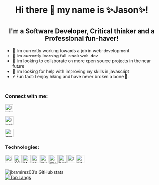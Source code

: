  <h1 align="center">Hi there 👋 my name is ✨Jason✨!<h1>

<h2 align="center">I'm a Software Developer, Critical thinker and a Professional fun-haver!</h2>

- 🔭 I’m currently working towards a job in web-development
- 🌱 I’m currently learning full-stack web-dev
- 👯 I’m looking to collaborate on more open source projects in the near future
- 🤔 I’m looking for help with improving my skills in javascript
- ⚡ Fun fact: I enjoy hiking and have never broken a bone 🦴.<br><br>
<h3>Connect with me:</h3>

[<img width="26px" alt="linkedin" src="https://user-images.githubusercontent.com/82244776/132109947-bac08057-037e-4f2f-8f36-3ab5baad2ed7.png">][linkedin]

[<img width="27px" alt="instagram" src="https://user-images.githubusercontent.com/82244776/132110022-766744b3-ec78-4512-a712-c53c027c1a1e.png">][instagram]

[<img width="27px" alt="email" src="https://user-images.githubusercontent.com/82244776/132110074-54b97609-ac07-4910-af53-5d0c018ded02.png">][mail]

[mail]: mailto:jason1287712@gmail.com
[instagram]: https://www.instagram.com/temptado/
[linkedin]: https://www.linkedin.com/in/jason-barrera-ramirez-b2a473204/

### Technologies:

[<img align="left" width="26px" alt="javascript" src="https://user-images.githubusercontent.com/82244776/132110201-fd810d53-561a-490f-a690-1735d4479281.png">][javascript]
[<img align="left" width="26px" alt="CSS" src="https://user-images.githubusercontent.com/82244776/132110242-a351f140-471c-4447-a513-91c2b8a166d7.png">][css]
[<img align="left" width="26px" alt="html" src="https://user-images.githubusercontent.com/82244776/132110258-65db95d8-f35b-4a2d-a091-8051a6b6f4f2.png">][html]
[<img align="left" width="26px" alt="nodejs" src="https://user-images.githubusercontent.com/82244776/134751947-5908a635-9d69-4dc7-8c4c-aeb9ea0fce66.png">][node]
[<img align="left" width="26px" alt="mysql" src="https://user-images.githubusercontent.com/82244776/132110331-da9891ba-5eef-44c3-87db-869b91f34702.png">][mysql]
[<img align="left" width="28px" alt="mysql" src="https://user-images.githubusercontent.com/82244776/137418230-eaf9e0c6-8be9-49e3-93c8-2246d4e7db42.png">][mongodb]
[<img align="left" width="26px" alt="heroku" src="https://user-images.githubusercontent.com/82244776/132110346-720c197f-d193-4c6f-b84d-e9dc0420bba9.png">][heroku]
[<img align='left' width='26px' alt='react' src='https://user-images.githubusercontent.com/82244776/137604115-dcc195ed-27dd-4fad-adf1-2fb635ae074e.png'>][react]
[<img align="left" width="26px" alt="github" src="https://user-images.githubusercontent.com/82244776/132110367-f5e3b9f5-b3cb-49c1-be7c-aded0df1b8c1.png">][github]<br><br>

[javascript]: https://developer.mozilla.org/en-US/docs/Web/JavaScript
[css]: https://developer.mozilla.org/en-US/docs/Web/CSS
[html]: https://developer.mozilla.org/en-US/docs/Web/HTML
[node]: https://nodejs.org/en/docs/
[mysql]: https://dev.mysql.com/doc/
[heroku]: https://devcenter.heroku.com/categories/reference
[github]: https://docs.github.com/en
[react]: https://reactjs.org/docs/getting-started.html
[mongodb]: https://www.mongodb.com/

![jbramirez03's GitHub stats](https://github-readme-stats.vercel.app/api?username=jbramirez03&show_icons=true&theme=prussian)<br>
[![Top Langs](https://github-readme-stats.vercel.app/api/top-langs/?username=jbramirez03&layout=compact&theme=prussian)](https://github.com/jbramirez03/github-readme-stats)
